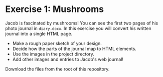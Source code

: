 # Exercise 1: Mushrooms

Jacob is fascinated by mushrooms! You can see the first two pages of his photo 
journal in ```diary.docx```. In this exercise you will convert his written 
journal into a single HTML page.

*  Make a rough paper sketch of your design.
*  Decide how the parts of the journal map to HTML elements.
*  Use the images in the project directory.
*  Add other images and entries to Jacob's web journal!

Download the files from the root of this repository.



